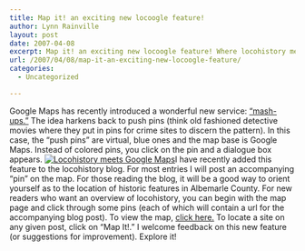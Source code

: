 ```yaml
---
title: Map it! an exciting new locoogle feature!
author: Lynn Rainville
layout: post
date: 2007-04-08
excerpt: Map it! an exciting new locoogle feature! Where locohistory meets the Google Maps Mash-ups.
url: /2007/04/08/map-it-an-exciting-new-locoogle-feature/
categories:
  - Uncategorized

---
```

Google Maps has recently introduced a wonderful new service: [&#8220;mash-ups.&#8221;][1] The idea harkens back to push pins (think old fashioned detective movies where they put in pins for crime sites to discern the pattern). In this case, the &#8220;push pins&#8221; are virtual, blue ones and the map base is Google Maps. Instead of colored pins, you click on the pin and a dialogue box appears. <a href="http://www.locohistory.org/blog/?attachment_id=88" rel="attachment wp-att-88" title="Locohistory meets Google Maps"><img src="http://www.locohistory.org/blog/wp-content/uploads/2007/04/locoogle.jpg" alt="Locohistory meets Google Maps" /></a>I have recently added this feature to the locohistory blog. For most entries I will post an accompanying &#8220;pin&#8221; on the map. For those reading the blog, it will be a good way to orient yourself as to the location of historic features in Albemarle County. For new readers who want an overview of locohistory, you can begin with the map page and click through some pins (each of which will contain a url for the accompanying blog post). To view the map, <a href="http://maps.google.com/maps/ms?hl=en&q=&ie=UTF8&z=10&ll=38.056742,-78.677216&spn=0.448748,0.88028&om=1&msid=111064276438729927315.00000111ce472b03be511&msa=0" target="_blank">click here.</a> To locate a site on any given post, click on &#8220;Map It!.&#8221; I welcome feedback on this new feature (or suggestions for improvement). Explore it!

 [1]: http://googlemapsmania.blogspot.com/